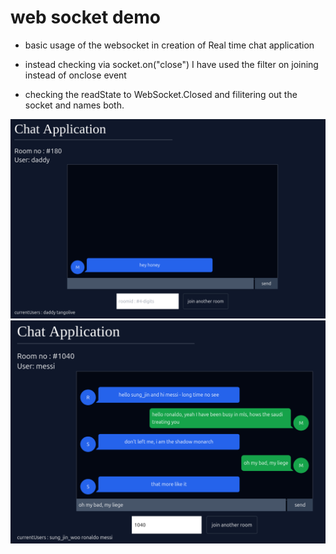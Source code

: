 # web socket demo
- basic usage of the websocket in creation of Real time chat application

- instead checking via socket.on("close")
I have used the filter on joining instead of onclose event 
- checking the readState to WebSocket.Closed and filitering out the socket and names both.

![chat_app](./chat_app.png "two user" )
![chat_app_2](./chat2.png "multiple users")